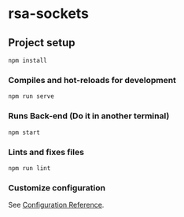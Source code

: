 # rsa-sockets

## Project setup
```
npm install
```

### Compiles and hot-reloads for development
```
npm run serve
```

### Runs Back-end (Do it in another terminal)
```
npm start
```

### Lints and fixes files
```
npm run lint
```

### Customize configuration
See [Configuration Reference](https://cli.vuejs.org/config/).
